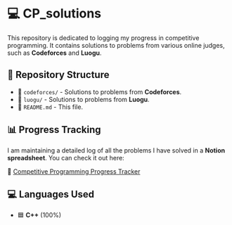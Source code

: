 # 💻 CP_solutions

This repository is dedicated to logging my progress in competitive programming. It contains solutions to problems from various online judges, such as **Codeforces** and **Luogu**.

## 📂 Repository Structure
- 📁 `codeforces/` - Solutions to problems from **Codeforces**.
- 📁 `luogu/` - Solutions to problems from **Luogu**.
- 📄 `README.md` - This file.

## 📊 Progress Tracking
I am maintaining a detailed log of all the problems I have solved in a **Notion spreadsheet**. You can check it out here:

🔗 [Competitive Programming Progress Tracker](https://dynamic-dogwood-61f.notion.site/195324a942b480eaaf53d3be240feac6?v=195324a942b480ce932e000c12ac2151&pvs=74)

## 💻 Languages Used
- 🟦 **C++** (100%)
